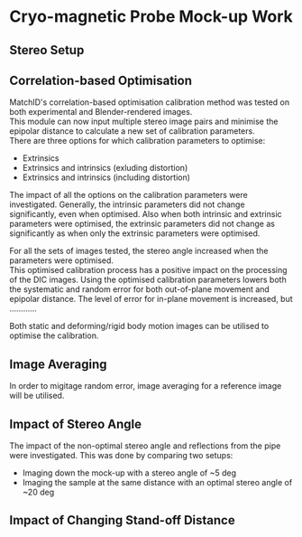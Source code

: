 # Cryo-magnetic Probe Mock-up Work

## Stereo Setup  


## Correlation-based Optimisation
MatchID's correlation-based optimisation calibration method was tested on both experimental and Blender-rendered images.   
This module can now input multiple stereo image pairs and minimise the epipolar distance to calculate a new set of calibration parameters.   
There are three options for which calibration parameters to optimise:
- Extrinsics
- Extrinsics and intrinsics (exluding distortion)
- Extrinsics and intrinsics (including distortion)  

The impact of all the options on the calibration parameters were investigated.
Generally, the intrinsic parameters did not change significantly, even when optimised. 
Also when both intrinsic and extrinsic parameters were optimised, the extrinsic parameters did not change as significantly as when only the extrinsic parameters were optimised.  

For all the sets of images tested, the stereo angle increased when the parameters were optimised.   
This optimised calibration process has a positive impact on the processing of the DIC images. 
Using the optimised calibration parameters lowers both the systematic and random error for both out-of-plane movement and epipolar distance. 
The level of error for in-plane movement is increased, but ............


Both static and deforming/rigid body motion images can be utilised to optimise the calibration.  


## Image Averaging
In order to migitage random error, image averaging for a reference image will be utilised. 

## Impact of Stereo Angle
The impact of the non-optimal stereo angle and reflections from the pipe were investigated.
This was done by comparing two setups:
- Imaging down the mock-up with a stereo angle of ~5 deg
- Imaging the sample at the same distance with an optimal stereo angle of ~20 deg   



## Impact of Changing Stand-off Distance
